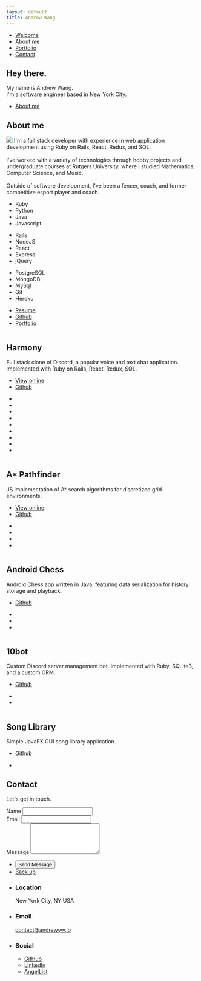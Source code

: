 ```yaml
---
layout: default
title: Andrew Wang
---
```


<!-- Sidebar -->
<section id="sidebar">
	<div class="inner">
		<nav>
			<ul>
				<li><a href="#intro">Welcome</a></li>
				<li><a href="#one">About me</a></li>
				<li><a href="#two">Portfolio</a></li>
				<li><a href="#three">Contact</a></li>
			</ul>
		</nav>
	</div>
</section>

<!-- Wrapper -->
<div id="wrapper">

<!-- Intro -->
<section id="intro" class="wrapper style1 fullscreen fade-up">
	<div class="inner">
		<h1 class="major">Hey there.</h1>
		<p>My name is Andrew Wang.<br />
		I'm a software engineer based in New York City.</p>
		<ul class="actions">
			<li><a href="#one" class="button scrolly icon primary fa-arrow-down">About me</a></li>
		</ul>
	</div>
</section>

<!-- One -->
<section id="one" class="wrapper style2 fade-up">
	<div class="inner">
		<h2 class="major">About me</h2>
		<p>
			<span class="image right">
				<img src="images/me.jpeg"/>
			</span>
			I'm a full stack developer with experience in web application development using Ruby on Rails, React, Redux, and SQL. <br /> <br />
			I've worked with a variety of technologies through hobby projects and undergraduate courses at Rutgers University, where I studied Mathematics, Computer Science, and Music. <br/><br/>
			Outside of software development, I've been a fencer, coach, and former competitive esport player and coach.
		</p>
		<section>
		<div class="row gtr-uniform">
			<div class="col-4">
				<ul class="icons-large menu">
					<li><i class="devicon-ruby-plain"></i><a class="icon"> Ruby</a></li>
					<li><i class="devicon-python-plain"></i><a class="icon"> Python</a></li>
					<li><i class="devicon-java-plain"></i><a class="icon"> Java</a></li>
					<li><i class="devicon-javascript-plain"></i><a class="icon"> Javascript</a></li>
				</ul>
			</div>
		</div>
		<div class="row gtr-uniform">
			<div class="col-4">
				<ul class="icons-large menu">
					<li><i class="devicon-rails-plain"></i><a class="icon"> Rails</a></li>
					<li><i class="devicon-nodejs-plain"></i><a class="icon"> NodeJS</a></li>
					<li><i class="devicon-react-plain"></i><a class="icon"> React</a></li>
					<li><i class="devicon-express-original"></i><a class="icon"> Express</a></li>
					<li><i class="devicon-jquery-plain"></i><a class="icon"> jQuery</a></li>
				</ul>
			</div>
		</div>
		<div class="row gtr-uniform">
			<div class="col-4">
				<ul class="icons-large menu">
					<li><i class="devicon-postgresql-plain"></i><a class="icon"> PostgreSQL</a></li>
					<li><i class="devicon-mongodb-plain"></i><a class="icon"> MongoDB</a></li>
					<li><i class="devicon-mysql-plain"></i><a class="icon"> MySql</a></li>
					<li><i class="devicon-git-plain"></i><a class="icon"> Git</a></li>
					<li><i class="devicon-heroku-original"></i><a class="icon"> Heroku</a></li>
				</ul>
			</div>
		</div>
		<ul class="actions">
			<li><a href="/resume.pdf" class="button icon fa-copy">Resume</a></li>
			<li><a href="{{ site.github_url }}" class="button primary icon fa-github">Github</a></li>
			<li><a href="#two" class="button primary icon scrolly fa-arrow-down">Portfolio</a></li>
		</ul>
		</section>
	</div>
</section>

<!-- Two -->
<section id="two" class="wrapper style3 spotlights">
	<section>
		<a href="{{ site.harmony_url }}" class="image"><img src="images/portfolio/harmony.png" alt="" data-position="center center" /></a>
		<div class="content">
			<div class="inner">
				<h2>Harmony</h2>
				<p>Full stack clone of Discord, a popular voice and text chat application. Implemented with
				Ruby on Rails, React, Redux, SQL.</p>
				<ul class="actions">
					<li><a href="{{ site.harmony_url }}" class="button">View online</a></li>
					<li><a href="{{ site.harmony_gh }}" class="button primary icon fa-github">Github</a></li>
				</ul>
				<ul class="icons-xl menu">
					<li><i class="devicon-ruby-plain"></i></li>
					<li><i class="devicon-javascript-plain"></i></li>
					<li><i class="devicon-rails-plain"></i></li>
					<li><i class="devicon-react-plain"></i></li>
					<li><i class="devicon-postgresql-plain"></i></li>
					<li><i class="devicon-webpack-plain"></i></li>
					<li><i class="devicon-heroku-original"></i></li>
					<li><i class="devicon-html5-plain-wordmark"></i></li>
					<li><i class="devicon-css3-plain-wordmark"></i></li>
				</ul>
			</div>
		</div>
	</section>
	<section>
		<a href="{{ site.astar_url }}" class="image"><img src="images/portfolio/astar.png" alt="" data-position="top center" /></a>
		<div class="content">
			<div class="inner">
				<h2>A* Pathfinder</h2>
				<p>JS implementation of A* search algorithms for discretized grid environments.</p>
				<ul class="actions">
					<li><a href="{{ site.astar_url }}" class="button">View online</a></li>
					<li><a href="{{ site.astar_gh }}" class="button primary icon fa-github">Github</a></li>
				</ul>
				<ul class="icons-xl menu">
					<li><i class="devicon-javascript-plain"></i></li>
					<li><i class="devicon-webpack-plain"></i></li>
					<li><i class="devicon-html5-plain-wordmark"></i></li>
					<li><i class="devicon-css3-plain-wordmark"></i></li>
				</ul>
			</div>
		</div>
	</section>
	<!-- <section>
		<a href="{{ site.twitmern_url }}" class="image"><img src="images/pic03.jpg" alt="" data-position="25% 25%" /></a>
		<div class="content">
			<div class="inner">
				<h2>Twitmern</h2>
				<p>MERN Stack Twitter clone. </p>
				<ul class="actions">
					<li><a href="{{ site.twitmern_url }}" class="button">Learn more</a></li>
					<li><a href="{{ site.twitmern_gh }}" class="button primary icon fa-github">Github</a></li>
				</ul>
				<ul class="icons-xl menu">
					<li><i class="devicon-javascript-plain"></i></li>
					<li><i class="devicon-mongodb-plain"></i></li>
					<li><i class="devicon-express-original"></i></li>
					<li><i class="devicon-react-plain"></i></li>
					<li><i class="devicon-nodejs-plain"></i></li>
					<li><i class="devicon-heroku-original"></i></li>
					<li><i class="devicon-html5-plain-wordmark"></i></li>
					<li><i class="devicon-css3-plain-wordmark"></i></li>
				</ul>
			</div>
		</div>
	</section> -->
	<section>
		<a href="{{ site.chess_gh }}" class="image"><img src="images/portfolio/androidchess.PNG" alt="" data-position="center center" /></a>
		<div class="content">
			<div class="inner">
				<h2>Android Chess</h2>
				<p>Android Chess app written in Java, featuring data serialization for history storage and playback.</p>
				<ul class="actions">
					<li><a href="{{ site.chess_gh }}" class="button primary icon fa-github">Github</a></li>
				</ul>
				<ul class="icons-xl menu">
					<li><i class="devicon-java-plain"></i></li>
					<li><i class="devicon-android-plain"></i></li>
					<li><i class="devicon-gradle-plain"></i></li>
				</ul>
			</div>
		</div>
	</section>
	<section>
		<a href="{{ site.tenbot_gh }}" class="image"><img src="images/portfolio/10bot.png" alt="" data-position="top center"/></a>
		<div class="content">
			<div class="inner">
				<h2>10bot</h2>
					<p>Custom Discord server management bot. Implemented with Ruby, SQLite3, and a custom ORM.</p>
				<ul class="actions">
					<li><a href="{{ site.tenbot_gh }}" class="button primary icon fa-github">Github</a></li>
				</ul>
				<ul class="icons-xl menu">
					<li><i class="devicon-ruby-plain"></i></li>
					<!-- <li><i class="icon primary fa-discord"></i></li> -->
					<li><i class="icon primary fa-database"></i></li>
				</ul>
			</div>
		</div>
	</section>
	<section>
		<a href="{{ site.song_gh }}" class="image"><img src="images/portfolio/slib.PNG" alt="" data-position="25% 25%"/></a>
		<div class="content">
			<div class="inner">
				<h2>Song Library</h2>
					<p>Simple JavaFX GUI song library application.</p>
				<ul class="actions">
					<li><a href="{{ site.song_gh }}" class="button primary icon fa-github">Github</a></li>
				</ul>
				<ul class="icons-xl menu">
					<li><i class="devicon-java-plain"></i></li>
				</ul>
			</div>
		</div>
	</section>
</section>

<!-- Three -->
<section id="three" class="wrapper style1 fade-up">
	<div class="inner">
		<h2 class="major">Contact</h2>
		<p>Let's get in touch.</p>
		<div class="split style1">
			<section>
				<form method="post" action="https://formspree.io/{{ site.email }}">
					<div class="field half first">
						<label for="name">Name</label>
						<input type="text" name="name" id="name" />
					</div>
					<div class="field half">
						<label for="email">Email</label>
						<input type="text" name="_replyto" id="email" />
					</div>
					<div class="field">
						<label for="message">Message</label>
						<textarea name="message" id="message" rows="5"></textarea>
					</div>
					<ul class="actions">
						<li><input type="submit" class="button submit icon primary fa-envelope" value="Send Message"/></li>
						<li><a href="#intro" class="button scrolly icon primary fa-arrow-up">Back up</a></li>
					</ul>
				</form>
			</section>
			<section>
				<ul class="contact">
					<li>
						<h3>Location</h3>
						<span>New York City, NY USA</span>
					</li>
					<li>
						<h3>Email</h3>
						<a href="mailto:{{ site.email }}">contact@andrewyw.io</a>
					</li>
					<li>
						<h3>Social</h3>
						<ul class="icons">
							<li><a href="https://www.github.com/AndrewYW" class="fa-github"><span class="label">GitHub</span></a></li>
							<li><a href="https://www.linkedin.com/in/andrewyw" class="fa-linkedin"><span class="label">LinkedIn</span></a></li>
							<li><a href="https://angel.co/andrewyw" class="fa-angellist"><span class="label">AngelList</span></a></li>
						</ul>
					</li>
				</ul>
			</section>
		</div>
	</div>
</section>

</div>

